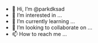 - 👋 Hi, I’m @parkdksad
- 👀 I’m interested in ...
- 🌱 I’m currently learning ...
- 💞️ I’m looking to collaborate on ...
- 📫 How to reach me ...

<!---1213
parkdksad/parkdksad is a ✨ special ✨ repository because its `README.md` (this file) appears on your GitHub profile.
You can click the Preview link to take a look at your changes.
--->
